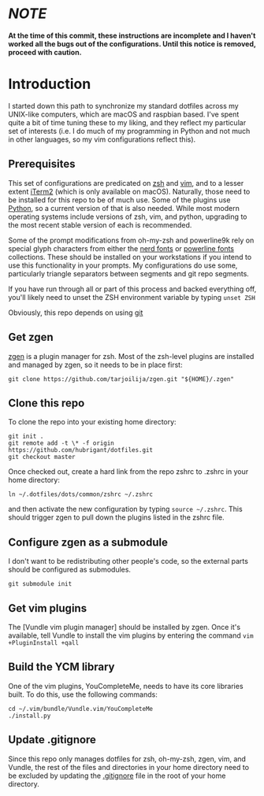 # ***NOTE***
__At the time of this commit, these instructions are incomplete and I haven't worked all the bugs out of the configurations. Until this notice is removed, proceed with caution.__

# Introduction
I started down this path to synchronize my standard dotfiles across my UNIX-like computers, which are macOS and raspbian based. I've spent quite a bit of time tuning these to my liking, and they reflect my particular set of interests (i.e. I do much of my programming in Python and not much in other languages, so my vim configurations reflect this).

## Prerequisites
This set of configurations are predicated on [zsh](https://www.zsh.org/) and [vim](https://www.vim.org/), and to a lesser extent [iTerm2](https://iterm2.com/) (which is only available on macOS). Naturally, those need to be installed for this repo to be of much use. Some of the plugins use [Python](https://www.python.org/), so a current version of that is also needed. While most modern operating systems include versions of zsh, vim, and python, upgrading to the most recent stable version of each is recommended.

Some of the prompt modifications from oh-my-zsh and powerline9k rely on special glyph characters from either the [nerd fonts](https://nerdfonts.com/) or [powerline fonts](https://github.com/powerline/fonts) collections. These should be installed on your workstations if you intend to use this functionality in your prompts. My configurations do use some, particularly triangle separators between segments and git repo segments.

If you have run through all or part of this process and backed everything off, you'll likely need to unset the ZSH environment variable by typing ```unset ZSH```

Obviously, this repo depends on using [git]()

## Get zgen
[zgen](https://github.com/tarjoilija/zgen) is a plugin manager for zsh. Most of the zsh-level plugins are installed and managed by zgen, so it needs to be in place first:

```
git clone https://github.com/tarjoilija/zgen.git "${HOME}/.zgen"
```

## Clone this repo
To clone the repo into your existing home directory:

```
git init .
git remote add -t \* -f origin https://github.com/hubrigant/dotfiles.git
git checkout master
```

Once checked out, create a hard link from the repo zshrc to .zshrc in your home directory:

```
ln ~/.dotfiles/dots/common/zshrc ~/.zshrc
```

and then activate the new configuration by typing ```source ~/.zshrc```. This should trigger zgen to pull down the plugins listed in the zshrc file.

## Configure zgen as a submodule
I don't want to be redistributing other people's code, so the external parts should be configured as submodules.

```
git submodule init
```

## Get vim plugins
The [Vundle vim plugin manager] should be installed by zgen. Once it's available, tell Vundle to install the vim plugins by entering the command ```vim +PluginInstall +qall```

## Build the YCM library
One of the vim plugins, YouCompleteMe, needs to have its core libraries built. To do this, use the following commands:

```
cd ~/.vim/bundle/Vundle.vim/YouCompleteMe
./install.py
```
## Update .gitignore
Since this repo only manages dotfiles for zsh, oh-my-zsh, zgen, vim, and Vundle, the rest of the files and directories in your home directory need to be excluded by updating the [.gitignore](https://git-scm.com/docs/gitignore) file in the root of your home directory.
